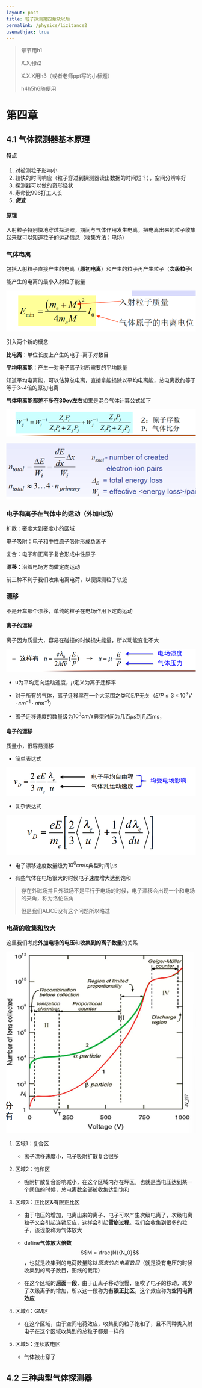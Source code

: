 ```yaml
---
layout: post
title: 粒子探测第四章及以后
permalink: /physics/lizitance2
usemathjax: true
---
```


> 章节用h1
>
> X.X用h2
>
> X.X.X用h3（或者老师ppt写的小标题）
>
> h4h5h6随便用



# 第四章

## 4.1 气体探测器基本原理

#### 特点

1. 对被测粒子影响小
2. 较快的时间响应（粒子穿过到探测器读出数据的时间短？），空间分辨率好
3. 探测器可以做的奇形怪状
4. 寿命比996打工人长
5. ***便宜***

#### 原理

入射粒子特别快地穿过探测器，期间与气体作用发生电离，把电离出来的粒子收集起来就可以知道粒子的运动信息（收集方法：电场）



### 气体电离

包括入射粒子直接产生的电离（**原初电离**）和产生的粒子再产生粒子（**次级粒子**）

能产生的电离的最小入射粒子能量

![image-20250327155942422](./img/lizitance2/image-20250327155942422.png)

引入两个新的概念

**比电离**：单位长度上产生的电子-离子对数目

**平均电离能**：产生一对电子离子对所需要的平均能量



知道平均电离能，可以估算总电离，直接拿能损除以平均电离能，总电离数约等于等于3~4倍的原初电离

**气体电离能都差不多在30ev左右**如果是混合气体计算公式如下

![image-20250327160953465](./img/lizitance2/image-20250327160953465.png)

![image-20250327160536323](./img/lizitance2/image-20250327160536323.png)



### 电子和离子在气体中的运动（外加电场）

扩散：密度大到密度小的区域

电子吸附：电子和中性原子吸附形成负离子

复合：电子和正离子复合形成中性原子

**漂移**：沿着电场方向做定向运动



前三种不利于我们收集电离电荷，以便探测粒子轨迹



### 漂移

不是开车那个漂移，单纯的粒子在电场作用下定向运动

#### 离子的漂移

离子因为质量大，容易在碰撞的时候损失能量，所以动能变化不大

![image-20250328125029441](./img/lizitance2/image-20250328125029441.png)

- u为平均定向运动速度，$\mu$定义为离子迁移率

- 对于所有的气体，离子迁移率在一个大范围之类和E/P无关（$E/P \le 3 \times 10^3 V\cdot cm^{-1} \cdot atm^{-1}$）
- 离子迁移速度的数量级为$10^3cm/s$典型时间为几百$\mu s$到几百ms，

#### 电子的漂移

质量小，很容易漂移

- 简单表达式

![image-20250328131058600](./img/lizitance2/image-20250328131058600.png)

- 复杂表达式

![image-20250328131250420](./img/lizitance2/image-20250328131250420.png)

- 电子漂移速度数量级为$10^6 cm/s$典型时间$1\mu s$

- 有些气体在电场很大的时候电子速度增大达到饱和

> 存在外磁场并且外磁场不是平行于电场的时候，电子漂移会出现一个和电场的夹角，称为洛伦兹角
>
> 但是我们ALICE没有这个问题所以略过

### 电荷的收集和放大

这里我们考虑**外加电场的电压**和**收集到的离子数量**的关系

![image-20250328133716946](./img/lizitance2/image-20250328133716946.png)

1. 区域1：复合区

   - 离子漂移速度小，电子吸附扩散复合很多

2. 区域2：饱和区

   - 吸附扩散复合影响减小，在这个区域内存在坪区，也就是当电压达到某一个阈值的时候，总电离数全部被收集达到饱和

3. 区域3：正比区&有限正比区

   - 由于电压的增加，电离出来的离子、电子可以产生次级电离了，次级电离粒子又会引起连锁反应，这样会引起**雪崩过程**。我们会收集到很多的粒子，该现象称为气体放大

   - define**气体放大倍数**$$M = \frac{N}{N_0}$$，也就是收集到的电荷数量除以*原来的总电离数目*（就是没有电压的时候收集到的离子数目，图线的截距）
   - 在这个区域的**后面一段**，由于正离子移动很慢，阻唉了电子的移动，减少了次级离子的增加，所以这一段称为**有限正比区**，这个效应称为**空间电荷效应**

4. 区域4：GM区
   - 在这个区域，由于空间电荷效应，收集到的粒子饱和了，且不同种类入射电子在这个区域收集到的总粒子都是一样的
5. 区域5：连续放电区
   - 气体被击穿了

## 4.2 三种典型气体探测器
